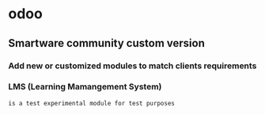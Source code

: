 # odoo
## Smartware community custom version
### Add new or customized modules to match clients requirements



### LMS (Learning Mamangement System)
    is a test experimental module for test purposes